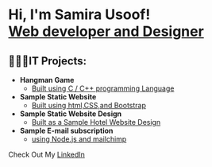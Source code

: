 <h1>Hi, I'm Samira Usoof! <br/><a href="https://github.com/2022Samira">Web developer and Designer</a></h1>

<h2>👩🏻‍💻IT Projects:</h2>

- <b>Hangman Game</b>
  - [Built using C / C++ programming Language](https://github.com/2022Samira/hangmanGame)
- <b>Sample Static Website</b>
  - [Built using html,CSS,and Bootstrap](https://2022samira.github.io/2022Samira-Sample-Website-Using-CSS-Bootstrap-HTML/)
- <b>Sample Static Website Design</b>
  - [Built as a Sample Hotel Website Design](https://www.canva.com/design/DAFTp5wc3QM/fCn-ifhVpudwmXm25JAr0g/view?website#4:stay)
- <b>Sample E-mail subscription</b>
  - [using Node.js and mailchimp ](https://github.com/2022Samira/emailSubscription_Node.js)
  
Check Out My <a href="https://www.linkedin.com/in/samira-usoof-477623167/">LinkedIn </a>







